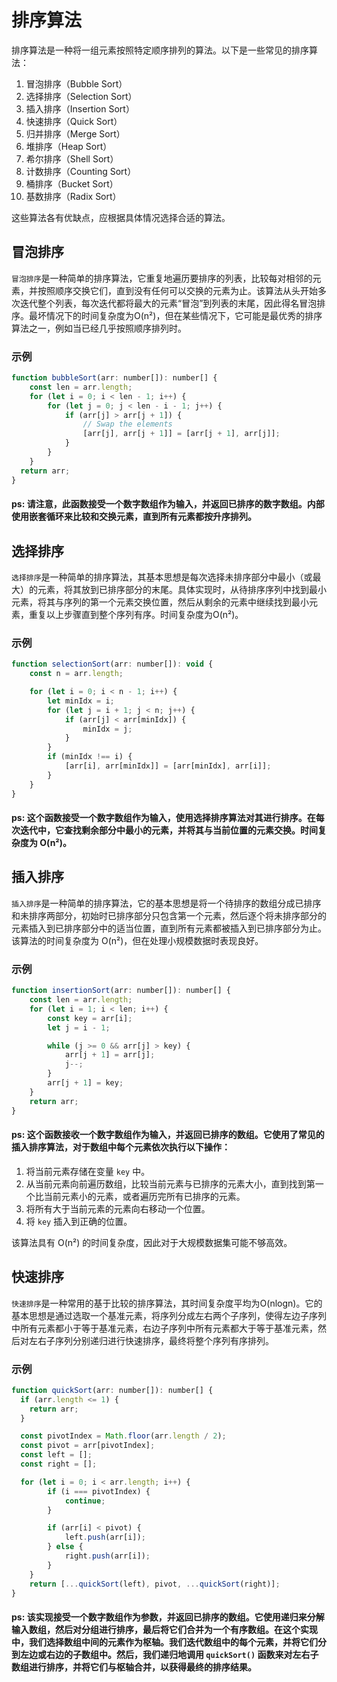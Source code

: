 # 排序算法

排序算法是一种将一组元素按照特定顺序排列的算法。以下是一些常见的排序算法：
1. 冒泡排序（Bubble Sort）
2. 选择排序（Selection Sort）
3. 插入排序（Insertion Sort）
4. 快速排序（Quick Sort）
5. 归并排序（Merge Sort）
6. 堆排序（Heap Sort）
7. 希尔排序（Shell Sort）
8. 计数排序（Counting Sort）
9. 桶排序（Bucket Sort）
10. 基数排序（Radix Sort）

这些算法各有优缺点，应根据具体情况选择合适的算法。

## 冒泡排序
`冒泡排序`是一种简单的排序算法，它重复地遍历要排序的列表，比较每对相邻的元素，并按照顺序交换它们，直到没有任何可以交换的元素为止。该算法从头开始多次迭代整个列表，每次迭代都将最大的元素“冒泡”到列表的末尾，因此得名冒泡排序。最坏情况下的时间复杂度为O(n²)，但在某些情况下，它可能是最优秀的排序算法之一，例如当已经几乎按照顺序排列时。

### 示例
```js
function bubbleSort(arr: number[]): number[] {
    const len = arr.length;
    for (let i = 0; i < len - 1; i++) {
        for (let j = 0; j < len - i - 1; j++) {
            if (arr[j] > arr[j + 1]) {
                // Swap the elements
                [arr[j], arr[j + 1]] = [arr[j + 1], arr[j]];
            }
        }
    }
  return arr;
}
```
#### ps: 请注意，此函数接受一个数字数组作为输入，并返回已排序的数字数组。内部使用嵌套循环来比较和交换元素，直到所有元素都按升序排列。

## 选择排序
`选择排序`是一种简单的排序算法，其基本思想是每次选择未排序部分中最小（或最大）的元素，将其放到已排序部分的末尾。具体实现时，从待排序序列中找到最小元素，将其与序列的第一个元素交换位置，然后从剩余的元素中继续找到最小元素，重复以上步骤直到整个序列有序。时间复杂度为O(n²)。

### 示例
```js
function selectionSort(arr: number[]): void {
    const n = arr.length;

    for (let i = 0; i < n - 1; i++) {
        let minIdx = i;
        for (let j = i + 1; j < n; j++) {
            if (arr[j] < arr[minIdx]) {
                minIdx = j;
            }
        }
        if (minIdx !== i) {
            [arr[i], arr[minIdx]] = [arr[minIdx], arr[i]];
        }
    }
}
```
#### ps: 这个函数接受一个数字数组作为输入，使用选择排序算法对其进行排序。在每次迭代中，它查找剩余部分中最小的元素，并将其与当前位置的元素交换。时间复杂度为 O(n²)。

## 插入排序
`插入排序`是一种简单的排序算法，它的基本思想是将一个待排序的数组分成已排序和未排序两部分，初始时已排序部分只包含第一个元素，然后逐个将未排序部分的元素插入到已排序部分中的适当位置，直到所有元素都被插入到已排序部分为止。该算法的时间复杂度为 O(n²)，但在处理小规模数据时表现良好。

### 示例
```js
function insertionSort(arr: number[]): number[] {
    const len = arr.length;
    for (let i = 1; i < len; i++) {
        const key = arr[i];
        let j = i - 1;

        while (j >= 0 && arr[j] > key) {
            arr[j + 1] = arr[j];
            j--;
        }
        arr[j + 1] = key;
    }
    return arr;
}

```
#### ps: 这个函数接收一个数字数组作为输入，并返回已排序的数组。它使用了常见的插入排序算法，对于数组中每个元素依次执行以下操作：
1. 将当前元素存储在变量 `key` 中。
2. 从当前元素向前遍历数组，比较当前元素与已排序的元素大小，直到找到第一个比当前元素小的元素，或者遍历完所有已排序的元素。
3. 将所有大于当前元素的元素向右移动一个位置。
4. 将 `key` 插入到正确的位置。

该算法具有 O(n²) 的时间复杂度，因此对于大规模数据集可能不够高效。

## 快速排序
`快速排序`是一种常用的基于比较的排序算法，其时间复杂度平均为O(nlogn)。它的基本思想是通过选取一个基准元素，将序列分成左右两个子序列，使得左边子序列中所有元素都小于等于基准元素，右边子序列中所有元素都大于等于基准元素，然后对左右子序列分别递归进行快速排序，最终将整个序列有序排列。

### 示例
```js
function quickSort(arr: number[]): number[] {
  if (arr.length <= 1) {
    return arr;
  }

  const pivotIndex = Math.floor(arr.length / 2);
  const pivot = arr[pivotIndex];
  const left = [];
  const right = [];

  for (let i = 0; i < arr.length; i++) {
        if (i === pivotIndex) {
            continue;
        }

        if (arr[i] < pivot) {
            left.push(arr[i]);
        } else {
            right.push(arr[i]);
        }
    }
    return [...quickSort(left), pivot, ...quickSort(right)];
}
```
#### ps: 该实现接受一个数字数组作为参数，并返回已排序的数组。它使用递归来分解输入数组，然后对分组进行排序，最后将它们合并为一个有序数组。在这个实现中，我们选择数组中间的元素作为枢轴。我们迭代数组中的每个元素，并将它们分到左边或右边的子数组中。然后，我们递归地调用 `quickSort()` 函数来对左右子数组进行排序，并将它们与枢轴合并，以获得最终的排序结果。